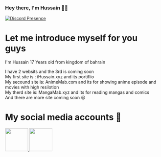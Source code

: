 ### Hey there, I'm Hussain 👋🏼


[![Discord Presence](https://lanyard.cnrad.dev/api/257891437650116608)](https://discord.com/users/257891437650116608)

# Let me introduce myself for you guys

I'm Hussain 17 Years old from kingdom of bahrain</br>

I have 2 websits and the 3rd is coming soon</br>
My first site is : iHussain.xyz and its portiflio </br>
My secound site is: AnimeMab.com and its for showing anime episode and movies with high resilotion</br>
My therd site is: MangaMab.xyz and its for reading mangas and comics</br>
And there are more site coming soon 😃</br>


# My social media accounts 👋

 <a href="https://www.instagram.com/xL77s_">
         <img src="https://media.discordapp.net/attachments/731420248254840913/971709168580960286/unknown.png?width=676&height=676"
         width=75px" height="75px">
 <a href="https://www.instagram.com/xL77s_">
         <img src="https://media.discordapp.net/attachments/731420248254840913/971709168580960286/unknown.png?width=676&height=676"
         width=75px" height="75px">
